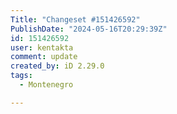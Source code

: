 ```yaml
---
Title: "Changeset #151426592"
PublishDate: "2024-05-16T20:29:39Z"
id: 151426592
user: kentakta
comment: update
created_by: iD 2.29.0
tags:
  - Montenegro

---
```

